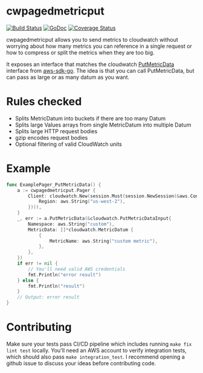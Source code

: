 # cwpagedmetricput

[![Build Status](https://travis-ci.org/cep21/cwpagedmetricput.svg?branch=master)](https://travis-ci.org/cep21/cwpagedmetricput)
[![GoDoc](https://godoc.org/github.com/cep21/cwpagedmetricput?status.svg)](https://godoc.org/github.com/cep21/cwpagedmetricput)
[![Coverage Status](https://coveralls.io/repos/github/cep21/cwpagedmetricput/badge.svg)](https://coveralls.io/github/cep21/cwpagedmetricput)

cwpagedmetricput allows you to send metrics to cloudwatch without worrying
about how many metrics you can reference in a single request or how
to compress or split the metrics when they are too big.

It exposes an interface that matches the cloudwatch
[PutMetricData](https://docs.aws.amazon.com/AmazonCloudWatch/latest/APIReference/API_PutMetricData.html) interface from
[aws-sdk-go](https://github.com/aws/aws-sdk-go/blob/0bdd50bfa501fa6d8d6db0c2bf2c634fc534d9a1/service/cloudwatch/cloudwatchiface/interface.go#L154).
The idea is that you can call PutMetricData, but can pass as large or as many
datum as you want.

# Rules checked

* Splits MetricDatum into buckets if there are too many Datum
* Splits large Values arrays from single MetricDatum into multiple Datum
* Splits large HTTP request bodies
* gzip encodes request bodies
* Optional filtering of valid CloudWatch units

# Example

```go
func ExamplePager_PutMetricData() {
	a := cwpagedmetricput.Pager {
		Client: cloudwatch.New(session.Must(session.NewSession(&aws.Config{
			Region: aws.String("us-west-2"),
		}))),
	}
	_, err := a.PutMetricData(&cloudwatch.PutMetricDataInput{
		Namespace: aws.String("custom"),
		MetricData: []*cloudwatch.MetricDatum {
			{
				MetricName: aws.String("custom metric"),
			},
		},
	})
	if err != nil {
		// You'll need valid AWS credentials
		fmt.Println("error result")
	} else {
		fmt.Println("result")
	}
	// Output: error result
}
```

# Contributing

Make sure your tests pass CI/CD pipeline which includes running `make fix lint test` locally.
You'll need an AWS account to verify integration tests, which should also pass `make integration_test`.
I recommend opening a github issue to discuss your ideas before contributing code.